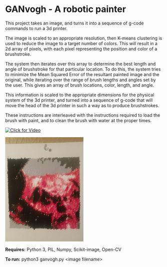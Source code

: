 # GANvogh - A robotic painter

This project takes an image, and turns it into a sequence of g-code commands to run a 3d printer.

The image is scaled to an appropriate resolution, then K-means clustering is used to 
reduce the image to a target number of colors. This will result in a 2d array of pixels, 
with each pixel representing the position and color of a brushstroke.

The system then iterates over this array to determine the best length and angle of brushstroke for that particular 
location. To do this, the system tries to minimize the Mean Squared Error of the resultant painted image and the 
original, while iterating over the range of brush lengths and angles set by the user. This gives an array of brush 
locations, color, length, and angle.

This information is scaled to the appropriate dimensions for the physical system of the 3d printer, and turned into a 
sequence of g-code that will move the head of the 3d printer in such a way as to produce brushstrokes.

These instructions are interleaved with the instructions required to load the brush with paint, and to clean the brush 
with water at the proper times.

[![Click for Video](https://img.youtube.com/vi/OHKziQU_HVM/0.jpg)](https://www.youtube.com/watch?v=OHKziQU_HVM)

<img src="https://raw.githubusercontent.com/AlexTheHuman/ganvogh/master/img/legend.jpg" alt="drawing" width="250"/>

**Requires:** Python 3, PIL, Numpy, Scikit-image, Open-CV

**To run:** python3 ganvogh.py &lt;image filename&gt;